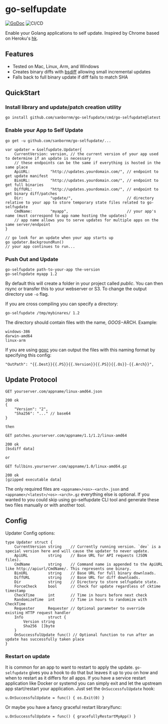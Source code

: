 # go-selfupdate

[![GoDoc](https://godoc.org/github.com/sanbornm/go-selfupdate/selfupdate?status.svg)](https://godoc.org/github.com/sanbornm/go-selfupdate/selfupdate)
![CI/CD](https://github.com/sanbornm/go-selfupdate/actions/workflows/ci.yml/badge.svg)

Enable your Golang applications to self update.  Inspired by Chrome based on Heroku's [hk](https://github.com/heroku/hk).

## Features

* Tested on Mac, Linux, Arm, and Windows
* Creates binary diffs with [bsdiff](http://www.daemonology.net/bsdiff/) allowing small incremental updates
* Falls back to full binary update if diff fails to match SHA

## QuickStart

### Install library and update/patch creation utility

`go install github.com/sanbornm/go-selfupdate/cmd/go-selfupdate@latest`

### Enable your App to Self Update

`go get -u github.com/sanbornm/go-selfupdate/...`

	var updater = &selfupdate.Updater{
		CurrentVersion: version, // the current version of your app used to determine if an update is necessary
		// these endpoints can be the same if everything is hosted in the same place
		ApiURL:         "http://updates.yourdomain.com/", // endpoint to get update manifest
		BinURL:         "http://updates.yourdomain.com/", // endpoint to get full binaries
		DiffURL:        "http://updates.yourdomain.com/", // endpoint to get binary diff/patches
		Dir:            "update/",                        // directory relative to your app to store temporary state files related to go-selfupdate
		CmdName:        "myapp",                          // your app's name (must correspond to app name hosting the updates)
		// app name allows you to serve updates for multiple apps on the same server/endpoint
	}

    // go look for an update when your app starts up
	go updater.BackgroundRun()
	// your app continues to run...

### Push Out and Update

	go-selfupdate path-to-your-app the-version
    go-selfupdate myapp 1.2

By default this will create a folder in your project called *public*. You can then rsync or transfer this to your webserver or S3. To change the output directory use `-o` flag.

If you are cross compiling you can specify a directory:

    go-selfupdate /tmp/mybinares/ 1.2

The directory should contain files with the name, $GOOS-$ARCH. Example:

    windows-386
    darwin-amd64
    linux-arm

If you are using [goxc](https://github.com/laher/goxc) you can output the files with this naming format by specifying this config:

    "OutPath": "{{.Dest}}{{.PS}}{{.Version}}{{.PS}}{{.Os}}-{{.Arch}}",

## Update Protocol

	GET yourserver.com/appname/linux-amd64.json

	200 ok
	{
		"Version": "2",
		"Sha256": "..." // base64
	}

	then

	GET patches.yourserver.com/appname/1.1/1.2/linux-amd64

	200 ok
	[bsdiff data]

	or

	GET fullbins.yourserver.com/appname/1.0/linux-amd64.gz

	200 ok
	[gzipped executable data]

The only required files are `<appname>/<os>-<arch>.json` and `<appname>/<latest>/<os>-<arch>.gz` everything else is optional. If you wanted to you could skip using go-selfupdate CLI tool and generate these two files manually or with another tool.

## Config

Updater Config options:

	type Updater struct {
		CurrentVersion string    // Currently running version. `dev` is a special version here and will cause the updater to never update.
		ApiURL         string    // Base URL for API requests (JSON files).
		CmdName        string    // Command name is appended to the ApiURL like http://apiurl/CmdName/. This represents one binary.
		BinURL         string    // Base URL for full binary downloads.
		DiffURL        string    // Base URL for diff downloads.
		Dir            string    // Directory to store selfupdate state.
		ForceCheck     bool      // Check for update regardless of cktime timestamp
		CheckTime      int       // Time in hours before next check
		RandomizeTime  int       // Time in hours to randomize with CheckTime
		Requester      Requester // Optional parameter to override existing HTTP request handler
		Info           struct {
			Version string
			Sha256  []byte
		}
		OnSuccessfulUpdate func() // Optional function to run after an update has successfully taken place
	}

### Restart on update

It is common for an app to want to restart to apply the update. `go-selfupdate` gives you a hook to do that but leaves it up to you on how and when to restart as it differs for all apps. If you have a service restart application like Docker or systemd you can simply exit and let the upstream app start/restart your application. Just set the `OnSuccessfulUpdate` hook:

	u.OnSuccessfulUpdate = func() { os.Exit(0) }

Or maybe you have a fancy graceful restart library/func:

	u.OnSuccessfulUpdate = func() { gracefullyRestartMyApp() }